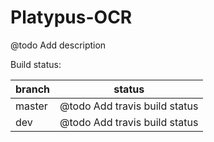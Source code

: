 Platypus-OCR
=====================

@todo Add description

Build status:

| branch | status |
| ------ | ------ |
| master | @todo Add travis build status |
| dev    | @todo Add travis build status |
